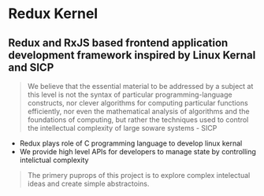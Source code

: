 # Redux Kernel

## Redux and RxJS based frontend application development framework inspired by Linux Kernal and SICP

> We believe that the essential material to be addressed by a subject at this level is not the syntax of particular programming-language constructs, nor clever algorithms for computing particular functions efficiently, nor even the mathematical analysis of algorithms and the foundations of computing, but rather the techniques used to control the intellectual complexity of large soware systems - SICP

- Redux plays role of C programming language to develop linux kernal
- We provide high level APIs for developers to manage state by controlling intelictual complexity

> The primery puprops of this project is to explore complex intelectual ideas and create simple abstractoins.
